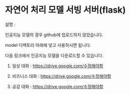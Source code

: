 # 자연어 처리 모델 서빙 서버(flask)

설명 : 

인공지능 모델의 경우 github에 업로드하지 않았습니다.

model 디렉토리 아래에 넣고 사용하시면 됩니다.

다음 링크에서 인공지능 모델을 다운로드할 수 있습니다.

1. 일상 대화 : https://drive.google.com/수정해야함

2. 비즈니스 대화 : https://drive.google.com/수정해야함 

3. 공감 대화 : https://drive.google.com/수정해야함
